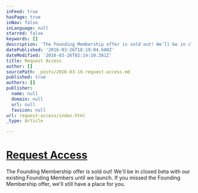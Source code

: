 ```yaml
---
inFeed: true
hasPage: true
inNav: false
inLanguage: null
starred: false
keywords: []
description: 'The Founding Membership offer is sold out! We’ll be in closed beta with our existing Founding Members until we launch. If you missed the Founding Membership offer, we’ll still have a place for you. '
datePublished: '2016-03-26T18:19:04.680Z'
dateModified: '2016-03-26T02:14:10.381Z'
title: Request Access
author: []
sourcePath: _posts/2016-03-16-request-access.md
published: true
authors: []
publisher:
  name: null
  domain: null
  url: null
  favicon: null
url: request-access/index.html
_type: Article

---
```

# [Request Access][0]

The Founding Membership offer is sold out! We'll be in closed beta with our existing Founding Members until we launch. If you missed the Founding Membership offer, we'll still have a place for you. 

[0]: http://thegrid.us6.list-manage.com/subscribe?u=e3e55c4321c915d4d6fb9f8f0&id=a1b15cc499